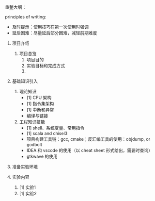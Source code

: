 重整大纲：

principles of writing:

- 及时提示：使用技巧在第一次使用时强调
- 延后困难：尽量延后部分困难，减轻前期难度


1. 项目介绍
   1. 项目总览
      1. 项目目的
      2. 实验目标和完成方式
      3. 
2. 基础知识引入
   1. 理论知识
      - [1] CPU 架构
      - [1] 指令集架构
      - [1] 中断和异常
      - 编译与链接
   2. 工程知识技能
      - [1] shell、系统变量、常用指令
      - [1] scala and chisel3
      - 项目构建工具链：gcc, cmake；反汇编工具的使用：objdump, or godbolt 
      - IDEA 和 vscode 的使用（以 cheat sheet 形式给出，需要时查询）
      - gtkwave 的使用
3. 准备实验环境
   

4. 实验内容
   1. [1] 实验1
   2. [1] 实验2

